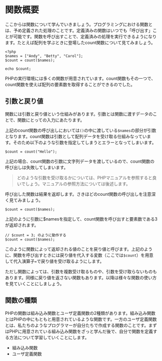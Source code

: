 # 関数概要

ここからは関数について学んでいきましょう。プログラミングにおける関数とは、予め定義された処理のことです。定義済みの関数はいつでも「呼び出す」ことが可能です。関数を呼び出すことで、定義済みの処理を実行できるようになります。たとえば配列を学ぶときに登場したcount関数について見てみましょう。

```
<?php
$names = ["Andy", "Betty", "Carol"];
$count = count($names);

echo $count;
```

PHPの実行環境には多くの関数が用意されています。count関数もその一つで、count関数を使えば配列の要素数を取得することができるのでした。

## 引数と戻り値

関数には引数と戻り値という仕組みがあります。引数とは関数に渡すデータのことで、関数にとっての入力にあたります。


上記のcount関数の呼び出しにおいては`()`の中に渡している`$names`の部分が引数となります。count関数は引数として配列データを受け取る仕組みなっています。そのため以下のような引数を指定してしまうとエラーとなってしまいます。

```
$count = count("Hello");
```

上記の場合、count関数の引数に文字列データを渡しているので、count関数の呼び出しは失敗してしまいます。

> どのような引数を受け取るかについては、PHPマニュアルを参照すると良いでしょう。マニュアルの参照方法については後述します。

呼び出した関数は結果を返却します。さきほどのcount関数の呼び出しを注意深く見てみましょう。

```
$count = count($names);
```

上記のように引数に$namesを指定して、count関数を呼び出すと要素数である3が返却されます。
```
// $count = 3; のように動作する
$count = count($names);
```

このように関数によって返却される値のことを戻り値と呼びます。上記のように、関数を呼び出すときには戻り値を代入する変数（ここでは`$count`）を用意して代入演算子`=`で戻り値を受け取るようにします。

ただし関数によっては、引数を複数受け取るものや、引数を受け取らないものもあります。同様に戻り値を返さない関数もあります。以降は様々な関数の使い方を見ていくことにしましょう。

## 関数の種類

PHPの関数は組み込み関数とユーザ定義関数の2種類があります。組み込み関数とはPHPの中にもともと用意されているような関数です。一方のユーザ定義関数とは、私たちのようなプログラマーが自分たちで作成する関数のことです。まずはPHPに用意されている組み込み関数をざっと学んだ後で、自分で関数を定義する方法について学習していくことにします。

+ 組み込み関数
+ ユーザ定義関数
